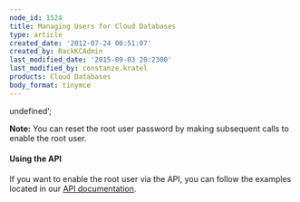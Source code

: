 ```yaml
---
node_id: 1524
title: Managing Users for Cloud Databases
type: article
created_date: '2012-07-24 00:51:07'
created_by: RackKCAdmin
last_modified_date: '2015-09-03 20:2300'
last_modified_by: constanze.kratel
products: Cloud Databases
body_format: tinymce
---
```


undefined&rsquo;;

**Note:**  You can reset the root user password by making subsequent
calls to enable the root user.

#### Using the API

If you want to enable the root user via the API, you can follow the
examples located in our [API
documentation](http://docs.rackspace.com/cdb/api/v1.0/cdb-devguide/content/POST_createRoot__version___accountId__instances__instanceId__root_Database_Instances.html).


